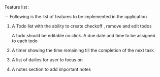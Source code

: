Feature list : 

-- Following is the list of features to be implemented in the application

1) A Todo list with the ability to create checkoff , remove and edit todos

    A todo should be editable on click. A due date and time to be assigned to each todo

2) A timer showing the time remaining till the completion of the next task

3) A list of dailies for user to focus on 

4) A notes section to add important notes


